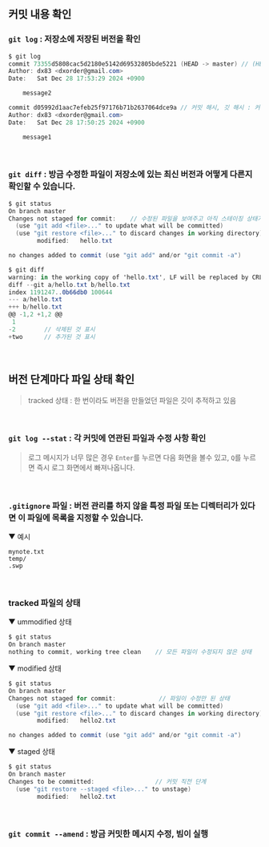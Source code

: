 ## 커밋 내용 확인
### `git log` : 저장소에 저장된 버전을 확인
```c#
$ git log
commit 73355d5808cac5d2180e5142d69532805bde5221 (HEAD -> master) // (HEAD -> master) : 이 버전이 가장 최신이라는 표시
Author: dx83 <dxorder@gmail.com>
Date:   Sat Dec 28 17:53:29 2024 +0900

    message2

commit d05992d1aac7efeb25f97176b71b2637064dce9a // 커밋 해시, 깃 해시 : 커밋을 구별하는 아이디
Author: dx83 <dxorder@gmail.com>
Date:   Sat Dec 28 17:50:25 2024 +0900

    message1
```

<br>

### `git diff` : 방금 수정한 파일이 저장소에 있는 최신 버전과 어떻게 다른지 확인할 수 있습니다.
```c#
$ git status
On branch master
Changes not staged for commit:    // 수정된 파일을 보여주고 아직 스테이징 상태가 아니라고 표시
  (use "git add <file>..." to update what will be committed)
  (use "git restore <file>..." to discard changes in working directory)
        modified:   hello.txt

no changes added to commit (use "git add" and/or "git commit -a")

$ git diff
warning: in the working copy of 'hello.txt', LF will be replaced by CRLF the next time Git touches it
diff --git a/hello.txt b/hello.txt
index 1191247..0b66db0 100644
--- a/hello.txt
+++ b/hello.txt
@@ -1,2 +1,2 @@
 1
-2        // 삭제된 것 표시
+two      // 추가된 것 표시
```

<br>

## 버전 단계마다 파일 상태 확인
> tracked 상태 : 한 번이라도 버전을 만들었던 파일은 깃이 추적하고 있음

<br>

### `git log --stat` : 각 커밋에 연관된 파일과 수정 사항 확인
> 로그 메시지가 너무 많은 경우 `Enter`를 누르면 다음 화면을 볼수 있고, `Q`를 누르면 즉시 로그 화면에서 빠져나옵니다.

<br>

### `.gitignore` 파일 : 버전 관리를 하지 않을 특정 파일 또는 디렉터리가 있다면 이 파일에 목록을 지정할 수 있습니다.

▼ 예시
```
mynote.txt
temp/
.swp
```

<br>

### tracked 파일의 상태
▼ ummodified 상태
```c#
$ git status
On branch master
nothing to commit, working tree clean    // 모든 파일이 수정되지 않은 상태
```
▼ modified 상태
```c#
$ git status
On branch master
Changes not staged for commit:            // 파일이 수정만 된 상태
  (use "git add <file>..." to update what will be committed)
  (use "git restore <file>..." to discard changes in working directory)
        modified:   hello2.txt

no changes added to commit (use "git add" and/or "git commit -a")
```
▼ staged 상태
```c#
$ git status
On branch master
Changes to be committed:                 // 커밋 직전 단계
  (use "git restore --staged <file>..." to unstage)
        modified:   hello2.txt
```

<br>

### `git commit --amend` : 방금 커밋한 메시지 수정, 빔이 실행

